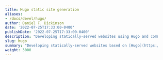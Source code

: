 ```yaml
---
title: Hugo static site generation
aliases:
- /docs/devel/hugo/
author: Daniel F. Dickinson
date: '2022-07-25T17:33:00-0400'
publishDate: '2022-07-25T17:33:00-0400'
description: "Developing statically-served websites using Hugo and common web languages"
slug: hugo
summary: "Developing statically-served websites based on [Hugo](https://gohugo.io) and common web languages (e.g. HTML, CSS—vanilla or using SASS and/or a framework, JavaScript—vanilla or using a framework)"
weight: 3000
---
```

